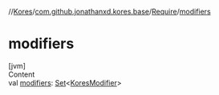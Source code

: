 //[Kores](../../index.md)/[com.github.jonathanxd.kores.base](../index.md)/[Require](index.md)/[modifiers](modifiers.md)



# modifiers  
[jvm]  
Content  
val [modifiers](modifiers.md): [Set](https://kotlinlang.org/api/latest/jvm/stdlib/kotlin.collections/-set/index.html)<[KoresModifier](../-kores-modifier/index.md)>  



